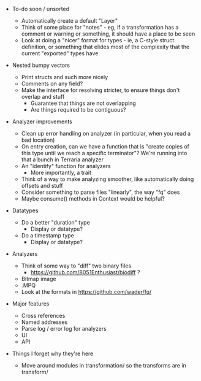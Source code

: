 * To-do soon / unsorted
  * Automatically create a default "Layer"
  * Think of some place for "notes" - eg, if a transformation has a comment or warning or something, it should have a place to be seen
  * Look at doing a "nicer" format for types - ie, a C-style struct definition, or something that elides most of the complexity that the current "exported" types have

* Nested bumpy vectors
  * Print structs and such more nicely
  * Comments on any field?
  * Make the interface for resolving stricter, to ensure things don't overlap and stuff
    * Guarantee that things are not overlapping
    * Are things required to be contiguous?

* Analyzer improvements
  * Clean up error handling on analyzer (in particular, when you read a bad location)
  * On entry creation, can we have a function that is "create copies of this type until we reach a specific terminator"? We're running into that a bunch in Terraria analyzer
  * An "identify" function for analyzers
    * More importantly, a trait
  * Think of a way to make analyzing smoother, like automatically doing offsets and stuff
  * Consider something to parse files "linearly", the way "fq" does
  * Maybe consume() methods in Context would be helpful?

* Datatypes
  * Do a better "duration" type
    * Display or datatype?
  * Do a timestamp type
    * Display or datatype?

* Analyzers
  * Think of some way to "diff" two binary files
    * https://github.com/8051Enthusiast/biodiff ?
  * Bitmap image
  * .MPQ
  * Look at the formats in https://github.com/wader/fq/

* Major features
  * Cross references
  * Named addresses
  * Parse log / error log for analyzers
  * UI
  * API

* Things I forget why they're here
  * Move around modules in transformation/ so the transforms are in transform/
